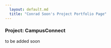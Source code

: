 ```yaml
---
  layout: default.md
  title: "Conrad Soon's Project Portfolio Page"
---
```


### Project: CampusConnect

to be added soon

